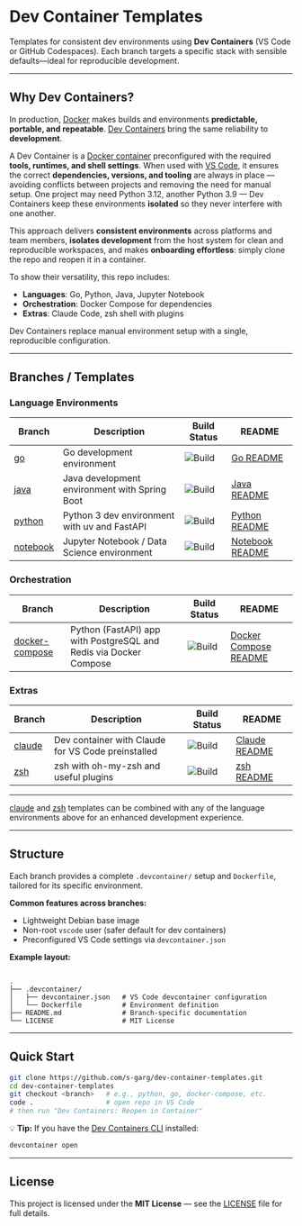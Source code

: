 # Dev Container Templates

Templates for consistent dev environments using **Dev Containers** (VS Code or GitHub Codespaces). Each branch targets a specific stack with sensible defaults—ideal for reproducible development.

---

## Why Dev Containers?

In production, [Docker](https://www.docker.com/) makes builds and environments **predictable, portable, and repeatable**.
[Dev Containers](https://containers.dev/) bring the same reliability to **development**.

A Dev Container is a [Docker container](https://docs.docker.com/get-started/overview/) preconfigured with the required **tools, runtimes, and shell settings**. When used with [VS Code](https://code.visualstudio.com/), it ensures the correct **dependencies, versions, and tooling** are always in place — avoiding conflicts between projects and removing the need for manual setup. One project may need Python 3.12, another Python 3.9 — Dev Containers keep these environments **isolated** so they never interfere with one another.

This approach delivers **consistent environments** across platforms and team members, **isolates development** from the host system for clean and reproducible workspaces, and makes **onboarding effortless**: simply clone the repo and reopen it in a container.

To show their versatility, this repo includes:

* **Languages**: Go, Python, Java, Jupyter Notebook
* **Orchestration**: Docker Compose for dependencies
* **Extras**: Claude Code, zsh shell with plugins

Dev Containers replace manual environment setup with a single, reproducible configuration.

---

## Branches / Templates

### Language Environments

| Branch | Description | Build Status | README |
| --- | --- | --- | --- |
| [go](https://github.com/s-garg/dev-container-templates/tree/go) | Go development environment | ![Build](https://github.com/s-garg/dev-container-templates/actions/workflows/devcontainer.yaml/badge.svg?branch=go) | [Go README](https://github.com/s-garg/dev-container-templates/blob/go/README.md) |
| [java](https://github.com/s-garg/dev-container-templates/tree/java) | Java development environment with Spring Boot | ![Build](https://github.com/s-garg/dev-container-templates/actions/workflows/devcontainer.yaml/badge.svg?branch=java) | [Java README](https://github.com/s-garg/dev-container-templates/blob/java/README.md) |
| [python](https://github.com/s-garg/dev-container-templates/tree/python) | Python 3 dev environment with uv and FastAPI | ![Build](https://github.com/s-garg/dev-container-templates/actions/workflows/devcontainer.yaml/badge.svg?branch=python) | [Python README](https://github.com/s-garg/dev-container-templates/blob/python/README.md) |
| [notebook](https://github.com/s-garg/dev-container-templates/tree/notebook) | Jupyter Notebook / Data Science environment | ![Build](https://github.com/s-garg/dev-container-templates/actions/workflows/devcontainer.yaml/badge.svg?branch=notebook) | [Notebook README](https://github.com/s-garg/dev-container-templates/blob/notebook/README.md) |

### Orchestration

| Branch | Description | Build Status | README |
| --- | --- | --- | --- |
| [docker-compose](https://github.com/s-garg/dev-container-templates/tree/docker-compose) | Python (FastAPI) app with PostgreSQL and Redis via Docker Compose | ![Build](https://github.com/s-garg/dev-container-templates/actions/workflows/devcontainer.yaml/badge.svg?branch=docker-compose) | [Docker Compose README](https://github.com/s-garg/dev-container-templates/blob/docker-compose/README.md) |

### Extras

| Branch | Description | Build Status | README |
| --- | --- | --- | --- |
| [claude](https://github.com/s-garg/dev-container-templates/tree/claude) | Dev container with Claude for VS Code preinstalled | ![Build](https://github.com/s-garg/dev-container-templates/actions/workflows/devcontainer.yaml/badge.svg?branch=claude) | [Claude README](https://github.com/s-garg/dev-container-templates/blob/claude/README.md) |
| [zsh](https://github.com/s-garg/dev-container-templates/tree/zsh) | zsh with oh-my-zsh and useful plugins | ![Build](https://github.com/s-garg/dev-container-templates/actions/workflows/devcontainer.yaml/badge.svg?branch=zsh) | [zsh README](https://github.com/s-garg/dev-container-templates/blob/zsh/README.md) |

---

[claude](https://github.com/s-garg/dev-container-templates/tree/claude) and [zsh](https://github.com/s-garg/dev-container-templates/tree/zsh) templates can be combined with any of the language environments above for an enhanced development experience.

---

## Structure

Each branch provides a complete `.devcontainer/` setup and `Dockerfile`, tailored for its specific environment.

**Common features across branches:**

* Lightweight Debian base image
* Non-root `vscode` user (safer default for dev containers)
* Preconfigured VS Code settings via `devcontainer.json`

**Example layout:**
```

.
├── .devcontainer/
│   ├── devcontainer.json   # VS Code devcontainer configuration
│   └── Dockerfile          # Environment definition
├── README.md               # Branch-specific documentation
└── LICENSE                 # MIT License

````

---

## Quick Start

```bash
git clone https://github.com/s-garg/dev-container-templates.git
cd dev-container-templates
git checkout <branch>   # e.g., python, go, docker-compose, etc.
code .                  # open repo in VS Code
# then run "Dev Containers: Reopen in Container"
````

💡 **Tip:** If you have the [Dev Containers CLI](https://github.com/devcontainers/cli) installed:

```bash
devcontainer open
```

---

## License

This project is licensed under the **MIT License** — see the [LICENSE](LICENSE) file for full details.
